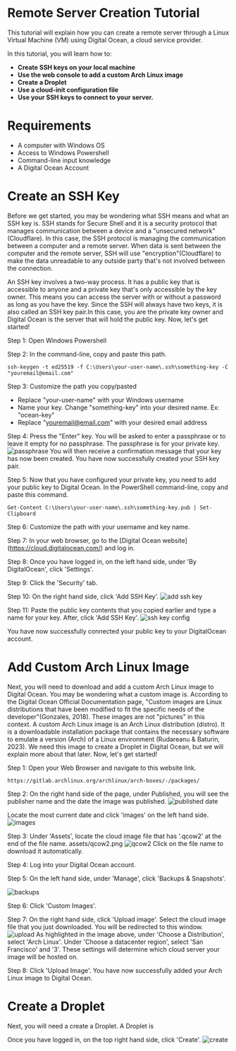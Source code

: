 # Remote Server Creation Tutorial 
This tutorial will explain how you can create a remote server through a Linux Virtual Machine (VM) using Digital Ocean, a cloud service provider. 

In this tutorial, you will learn how to: 
- **Create SSH keys on your local machine**
- **Use the web console to add a custom Arch Linux image**
- **Create a Droplet**
- **Use a cloud-init configuration file**
- **Use your SSH keys to connect to your server.**

# Requirements
- A computer with Windows OS 
- Access to Windows Powershell 
- Command-line input knowledge 
- A Digital Ocean Account 

# Create an SSH Key 
Before we get started, you may be wondering what SSH means and what an SSH key is. SSH stands for Secure Shell and it is a security protocol that manages communication between a device and a "unsecured network" (Cloudflare). In this case, the SSH protocol is managing the communication between a computer and a remote server. When data is sent between the computer and the remote server, SSH will use "encryption"(Cloudflare) to make the data unreadable to any outside party that's not involved between the connection. 

An SSH key involves a two-way process. It has a public key that is accessible to anyone and a private key that's only accessible by the key owner. This means you can access the server with or without a password as long as you have the key. Since the SSH will always have two keys, it is also called an SSH key pair.In this case, you are the private key owner and Digital Ocean is the server that will hold the public key. Now, let's get started!

Step 1: Open Windows Powershell 

Step 2: In the command-line, copy and paste this path.
``` 
ssh-keygen -t ed25519 -f C:\Users\your-user-name\.ssh\something-key -C "youremail@email.com"
```

Step 3: Customize the path you copy/pasted
- Replace "your-user-name" with your Windows username
- Name your key. Change "something-key" into your desired name. Ex: "ocean-key"
- Replace "youremail@email.com" with your desired email address

Step 4: Press the "Enter" key. You will be asked to enter a passphrase or to leave it empty for no passphrase. The passphrase is for your private key. 
![passphrase](./assets/passphrase.png)
You will then receive a confirmation message that your key has now been created. You have now successfully created your SSH key pair. 

Step 5: Now that you have configured your private key, you need to add your public key to Digital Ocean. In the PowerShell command-line, copy and paste this command. 
```
Get-Content C:\Users\your-user-name\.ssh\something-key.pub | Set-Clipboard
```

Step 6: Customize the path with your username and key name. 

Step 7: In your web browser, go to the [Digital Ocean website] (https://cloud.digitalocean.com/) and log in. 

Step 8: Once you have logged in, on the left hand side, under 'By DigitalOcean', click 'Settings'. 

Step 9: Click the 'Security' tab. 

Step 10: On the right hand side, click 'Add SSH Key'. 
![add ssh key](./assets/addkey.png)

Step 11: Paste the public key contents that you copied earlier and type a name for your key. After, click 'Add SSH Key'. 
![ssh key config](./assets/keyconfig.png)

You have now successfully connected your public key to your DigitalOcean account. 


# Add Custom Arch Linux Image 
Next, you will need to download and add a custom Arch Linux image to Digital Ocean. You may be wondering what a custom image is. According to the Digital Ocean Official Documentation page, "Custom images are Linux distributions that have been modified to fit the specific needs of the developer"(Gonzales, 2018). These images are not "pictures" in this context. A custom Arch Linux image is an Arch Linux distribution (distro). It is a downloadable installation package that contains the necessary software to emulate a version (Arch) of a Linux environment (Rudareanu & Baturin, 2023). We need this image to create a Droplet in Digital Ocean, but we will explain more about that later. Now, let's get started! 

Step 1: Open your Web Browser and navigate to this website link. 
```
https://gitlab.archlinux.org/archlinux/arch-boxes/-/packages/
```

Step 2: On the right hand side of the page, under Published, you will see the publisher name and the date the image was published. 
![published date](./assets/publisheddate.png)

Locate the most current date and click 'images' on the left hand side. 
![images](./assets/images.png)

Step 3: Under 'Assets', locate the cloud image file that has '.qcow2' at the end of the file name.
assets/qcow2.png
![qcow2](./assets/qcow2.png)
Click on the file name to download it automatically. 

Step 4: Log into your Digital Ocean account. 

Step 5: On the left hand side, under 'Manage', click 'Backups & Snapshots'. 

![backups](./assets/backups.png)

Step 6: Click 'Custom Images'. 

Step 7: On the right hand side, click 'Upload image'. Select the cloud image file that you just downloaded. You will be redirected to this window. 
![upload](./assets/upload.png)
As highlighted in the image above, under 'Choose a Distribution', select 'Arch Linux'. Under 'Choose a datacenter region', select 'San Francisco' and '3'. These settings will determine which cloud server your image will be hosted on. 

Step 8: Click 'Upload Image'. You have now successfully added your Arch Linux image to Digital Ocean. 

# Create a Droplet
Next, you will need a create a Droplet. A Droplet is 

Once you have logged in, on the top right hand side, click 'Create'. 
![create](./assets/create.png)








